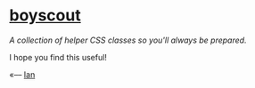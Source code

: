 # [boyscout](http://ianwalter.github.io/boyscout/)
*A collection of helper CSS classes so you'll always be prepared.*

I hope you find this useful!

«–– [Ian](http://ianvonwalter.com)
